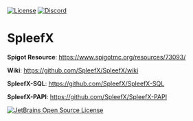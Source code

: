 [![License](https://img.shields.io/badge/License-Apache%202.0-blue.svg)](https://opensource.org/licenses/Apache-2.0)
[ ![Discord](https://canary.discordapp.com/api/guilds/634662311675822090/widget.png) ](https://discord.gg/yrNy9Qt)
# SpleefX

**Spigot Resource**: https://www.spigotmc.org/resources/73093/

**Wiki**: https://github.com/SpleefX/SpleefX/wiki

**SpleefX-SQL**: https://github.com/SpleefX/SpleefX-SQL

**SpleefX-PAPI**: https://github.com/SpleefX/SpleefX-PAPI

[![JetBrains Open Source License](https://i.imgur.com/0Hxepvj.png)](https://www.jetbrains.com/?from=SpleefX)

